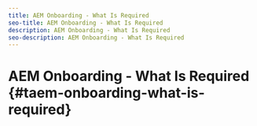 ```yaml
---
title: AEM Onboarding - What Is Required
seo-title: AEM Onboarding - What Is Required
description: AEM Onboarding - What Is Required
seo-description: AEM Onboarding - What Is Required 
---
```


# AEM Onboarding - What Is Required {#taem-onboarding-what-is-required}